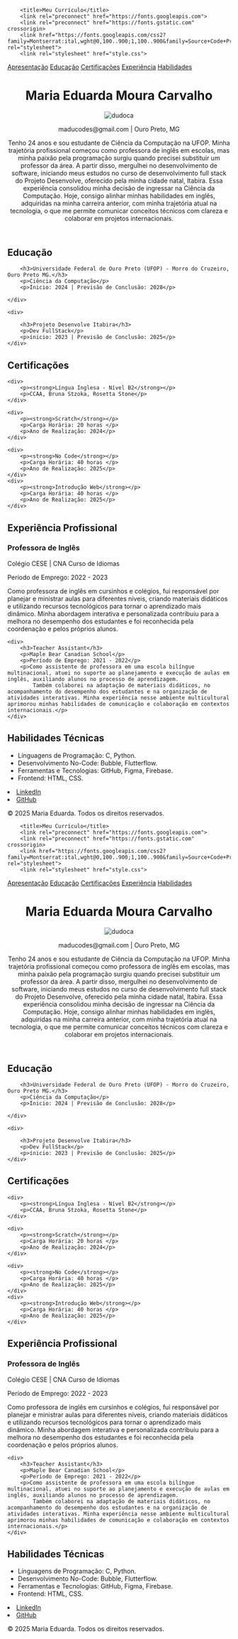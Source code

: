<!DOCTYPE html>
<html lang="pt-BR">
<head>
    <meta charset="UTF-8">
    <meta name="viewport" content="width=device-width, initial-scale=1.0">

        <title>Meu Currículo</title>
        <link rel="preconnect" href="https://fonts.googleapis.com">
        <link rel="preconnect" href="https://fonts.gstatic.com" crossorigin>
        <link href="https://fonts.googleapis.com/css2?family=Montserrat:ital,wght@0,100..900;1,100..900&family=Source+Code+Pro:ital,wght@0,200..900;1,200..900&display=swap" rel="stylesheet">
        <link rel="stylesheet" href="style.css">
</head>
<body>
    <!--CONTÉUDO DO CURRICULO-->
</body>
</html>

<nav>
    <div class="menu">
        <a href="#apresentação">Apresentação</a>
        <a href="#educação">Educação</a>
        <a href="#certificações">Certificações</a>
        <a href="#experiência">Experiência</a>
        <a href="#habilidades">Habilidades</a>
    </div>
</nav>

<header id="apresentação">
    <h1>Maria Eduarda Moura Carvalho</h1>
    <img src="dudoca.jpeg" alt="dudoca">
    <p>maducodes@gmail.com | Ouro Preto, MG</p>
    <p> Tenho 24 anos e sou estudante de Ciência da Computação na UFOP. 
        Minha trajetória profissional começou como professora de inglês em escolas, mas minha paixão pela programação surgiu quando precisei substituir um professor da área.
        A partir disso, mergulhei no desenvolvimento de software, iniciando meus estudos no curso de desenvolvimento full stack do Projeto Desenvolve, oferecido pela minha cidade natal, Itabira. Essa experiência consolidou minha decisão de ingressar na Ciência da Computação.
        Hoje, consigo alinhar minhas habilidades em inglês, adquiridas na minha carreira anterior, com minha trajetória atual na tecnologia, o que me permite comunicar conceitos técnicos com clareza e colaborar em projetos internacionais.
    </p>
</header>

<section id="educação">
    <div class="tituloeducacao"><h2>Educação</h2></div>
    <div>

        <h3>Universidade Federal de Ouro Preto (UFOP) - Morro do Cruzeiro, Ouro Preto MG.</h3>
        <p>Ciência da Computação</p>
        <p>Ínicio: 2024 | Previsão de Conclusão: 2028</p>

    </div>

    <div>

        <h3>Projeto Desenvolve Itabira</h3>
        <p>Dev FullStack</p>
        <p>ínicio: 2023 | Previsão de Conclusão: 2025</p>
    </div>
</section>

<section id="certificações">
    <h2>Certificações</h2>

    <div>
        <p><strong>Língua Inglesa - Nível B2</strong></p>
        <p>CCAA, Bruna Stzoka, Rosetta Stone</p>
    </div>

    <div>
        <p><strong>Scratch</strong></p>
        <p>Carga Horária: 20 horas </p>
        <p>Ano de Realização: 2024</p>
    </div>

    <div>
        <p><strong>No Code</strong></p>
        <p>Carga Horária: 40 horas </p>
        <p>Ano de Realização: 2025</p>
    </div>
    <div>
        <p><strong>Introdução Web</strong></p>
        <p>Carga Horária: 40 horas </p>
        <p>Ano de Realização: 2025</p>
    </div>
</section>

<section id="experiência">
    <h2>Experiência Profissional</h2>
    <div>
        <h3>Professora de Inglês</h3>
        <p>Colégio CESE | CNA Curso de Idiomas</p>
        <p>Período de Emprego: 2022 - 2023</p>
        <p>Como professora de inglês em cursinhos e colégios, fui responsável por planejar e ministrar aulas para diferentes níveis, criando materiais didáticos e utilizando recursos tecnológicos para tornar o aprendizado mais dinâmico. 
            Minha abordagem interativa e personalizada contribuiu para a melhora no desempenho dos estudantes e foi reconhecida pela coordenação e pelos próprios alunos.</p>
    </div>

    <div>
        <h3>Teacher Assistant</h3>
        <p>Maple Bear Canadian School</p>
        <p>Período de Emprego: 2021 - 2022</p>
        <p>Como assistente de professora em uma escola bilíngue multinacional, atuei no suporte ao planejamento e execução de aulas em inglês, auxiliando alunos no processo de aprendizagem.
            Também colaborei na adaptação de materiais didáticos, no acompanhamento do desempenho dos estudantes e na organização de atividades interativas. Minha experiência nesse ambiente multicultural aprimorou minhas habilidades de comunicação e colaboração em contextos internacionais.</p>       
    </div>
</section>

<section id="habilidades">
    <h2>Habilidades Técnicas</h2>
    <ul>
        <li>Línguagens de Programação: C, Python.</li>
        <li>Desenvolvimento No-Code: Bubble, Flutterflow.</li>
        <li>Ferramentas e Tecnologias: GitHub, Figma, Firebase.</li>
        <li>Frontend: HTML, CSS.</li>
    </ul>

</section>

<footer>
    <u1>
        <li><a href="https://br.linkedin.com/in/maria-eduarda-moura-carvalho-36ab92278"> LinkedIn</a></li>
        <li><a href="https://github.com/dudamcarv">GitHub</a></li>
    </u1>
    <p>&copy; 2025 Maria Eduarda. Todos os direitos reservados.</p>
</footer>
<!DOCTYPE html>
<html lang="pt-BR">
<head>
    <meta charset="UTF-8">
    <meta name="viewport" content="width=device-width, initial-scale=1.0">

        <title>Meu Currículo</title>
        <link rel="preconnect" href="https://fonts.googleapis.com">
        <link rel="preconnect" href="https://fonts.gstatic.com" crossorigin>
        <link href="https://fonts.googleapis.com/css2?family=Montserrat:ital,wght@0,100..900;1,100..900&family=Source+Code+Pro:ital,wght@0,200..900;1,200..900&display=swap" rel="stylesheet">
        <link rel="stylesheet" href="style.css">
</head>
<body>
    <!--CONTÉUDO DO CURRICULO-->
</body>
</html>

<nav>
    <div class="menu">
        <a href="#apresentação">Apresentação</a>
        <a href="#educação">Educação</a>
        <a href="#certificações">Certificações</a>
        <a href="#experiência">Experiência</a>
        <a href="#habilidades">Habilidades</a>
    </div>
</nav>

<header id="apresentação">
    <h1>Maria Eduarda Moura Carvalho</h1>
    <img src="dudoca.jpeg" alt="dudoca">
    <p>maducodes@gmail.com | Ouro Preto, MG</p>
    <p> Tenho 24 anos e sou estudante de Ciência da Computação na UFOP. 
        Minha trajetória profissional começou como professora de inglês em escolas, mas minha paixão pela programação surgiu quando precisei substituir um professor da área.
        A partir disso, mergulhei no desenvolvimento de software, iniciando meus estudos no curso de desenvolvimento full stack do Projeto Desenvolve, oferecido pela minha cidade natal, Itabira. Essa experiência consolidou minha decisão de ingressar na Ciência da Computação.
        Hoje, consigo alinhar minhas habilidades em inglês, adquiridas na minha carreira anterior, com minha trajetória atual na tecnologia, o que me permite comunicar conceitos técnicos com clareza e colaborar em projetos internacionais.
    </p>
</header>

<section id="educação">
    <div class="tituloeducacao"><h2>Educação</h2></div>
    <div>

        <h3>Universidade Federal de Ouro Preto (UFOP) - Morro do Cruzeiro, Ouro Preto MG.</h3>
        <p>Ciência da Computação</p>
        <p>Ínicio: 2024 | Previsão de Conclusão: 2028</p>

    </div>

    <div>

        <h3>Projeto Desenvolve Itabira</h3>
        <p>Dev FullStack</p>
        <p>ínicio: 2023 | Previsão de Conclusão: 2025</p>
    </div>
</section>

<section id="certificações">
    <h2>Certificações</h2>

    <div>
        <p><strong>Língua Inglesa - Nível B2</strong></p>
        <p>CCAA, Bruna Stzoka, Rosetta Stone</p>
    </div>

    <div>
        <p><strong>Scratch</strong></p>
        <p>Carga Horária: 20 horas </p>
        <p>Ano de Realização: 2024</p>
    </div>

    <div>
        <p><strong>No Code</strong></p>
        <p>Carga Horária: 40 horas </p>
        <p>Ano de Realização: 2025</p>
    </div>
    <div>
        <p><strong>Introdução Web</strong></p>
        <p>Carga Horária: 40 horas </p>
        <p>Ano de Realização: 2025</p>
    </div>
</section>

<section id="experiência">
    <h2>Experiência Profissional</h2>
    <div>
        <h3>Professora de Inglês</h3>
        <p>Colégio CESE | CNA Curso de Idiomas</p>
        <p>Período de Emprego: 2022 - 2023</p>
        <p>Como professora de inglês em cursinhos e colégios, fui responsável por planejar e ministrar aulas para diferentes níveis, criando materiais didáticos e utilizando recursos tecnológicos para tornar o aprendizado mais dinâmico. 
            Minha abordagem interativa e personalizada contribuiu para a melhora no desempenho dos estudantes e foi reconhecida pela coordenação e pelos próprios alunos.</p>
    </div>

    <div>
        <h3>Teacher Assistant</h3>
        <p>Maple Bear Canadian School</p>
        <p>Período de Emprego: 2021 - 2022</p>
        <p>Como assistente de professora em uma escola bilíngue multinacional, atuei no suporte ao planejamento e execução de aulas em inglês, auxiliando alunos no processo de aprendizagem.
            Também colaborei na adaptação de materiais didáticos, no acompanhamento do desempenho dos estudantes e na organização de atividades interativas. Minha experiência nesse ambiente multicultural aprimorou minhas habilidades de comunicação e colaboração em contextos internacionais.</p>       
    </div>
</section>

<section id="habilidades">
    <h2>Habilidades Técnicas</h2>
    <ul>
        <li>Línguagens de Programação: C, Python.</li>
        <li>Desenvolvimento No-Code: Bubble, Flutterflow.</li>
        <li>Ferramentas e Tecnologias: GitHub, Figma, Firebase.</li>
        <li>Frontend: HTML, CSS.</li>
    </ul>

</section>

<footer>
    <u1>
        <li><a href="https://br.linkedin.com/in/maria-eduarda-moura-carvalho-36ab92278"> LinkedIn</a></li>
        <li><a href="https://github.com/dudamcarv">GitHub</a></li>
    </u1>
    <p>&copy; 2025 Maria Eduarda. Todos os direitos reservados.</p>
</footer>
